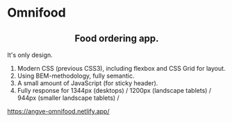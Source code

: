 # Omnifood

<h2 align="center">Food ordering app.</h2>

It's only design.

1. Modern CSS (previous CSS3), including flexbox and CSS Grid for layout.
2. Using BEM-methodology, fully semantic.
3. A small amount of JavaScript (for sticky header).
4. Fully response for <span font-size="20px">1344px</span> (desktops) / 1200px (landscape tablets) / 944px (smaller landscape tablets) /


https://angve-omnifood.netlify.app/
